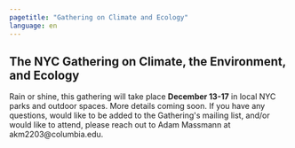 ```yaml
---
pagetitle: "Gathering on Climate and Ecology"
language: en
---
```


## The NYC Gathering on Climate, the Environment, and Ecology


Rain or shine, this gathering will take place **December 13-17** in
local NYC parks and outdoor spaces. More details coming soon. If you
have any questions, would like to be added to the Gathering's mailing
list, and/or would like to attend, please reach out to Adam Massmann
at akm2203\@columbia.edu.
